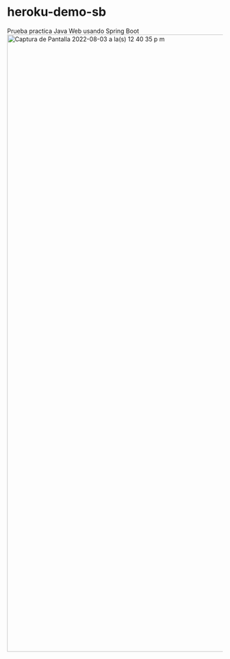 # heroku-demo-sb
Prueba practica Java Web usando Spring Boot
<img width="1440" alt="Captura de Pantalla 2022-08-03 a la(s) 12 40 35 p m" src="https://user-images.githubusercontent.com/43707089/182677806-0e0b1f6d-71bf-4886-a236-0f21f012a87d.png">
